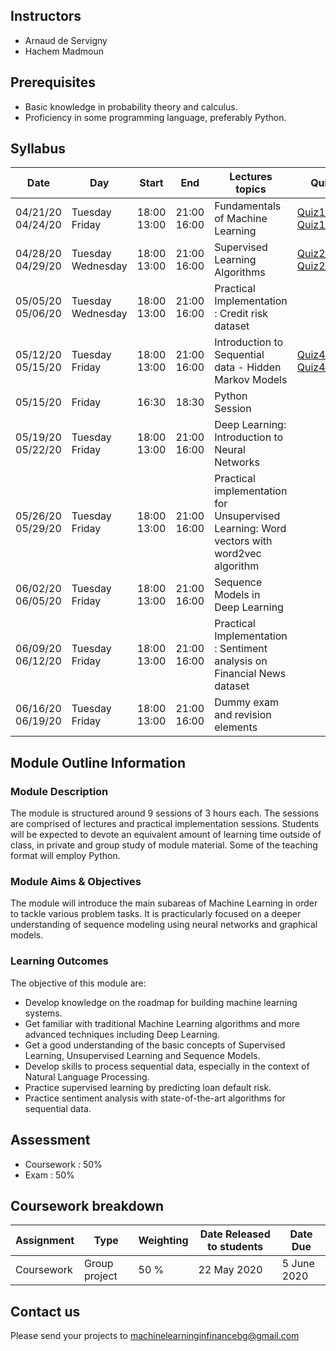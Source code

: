 ## Instructors

* Arnaud de Servigny 
* Hachem Madmoun 


## Prerequisites
* Basic knowledge in probability theory and calculus.
* Proficiency in some programming language, preferably Python. 


## Syllabus

| Date    | Day | Start | End | Lectures topics  | Quiz  | Programming Session | 
|----------- | ----------- | ----------- | ----------- | ----------- | ----------- |-----------|
| 04/21/20<br>04/24/20 | Tuesday<br>Friday | 18:00<br>13:00 | 21:00<br>16:00 |  Fundamentals of Machine Learning   |  [Quiz1_link](https://forms.gle/dQ56fMHfHc31jHQ96)   [Quiz1_pdf](Quiz/Quiz1.pdf "Quiz1 PDF") |[Code1](https://colab.research.google.com/drive/11oUfmfzmx4fpLedTbVXp_dRPf2YQYRMy) [Solution1](https://colab.research.google.com/drive/1kaP7SVbVObIfywE5YEJVO1iBBezWemQ4) |
| 04/28/20<br>04/29/20 |  Tuesday<br>Wednesday | 18:00<br>13:00 | 21:00<br>16:00 | Supervised Learning Algorithms |[Quiz2_link](https://forms.gle/k9bZ9Nztk9HxvrEY8)   [Quiz2_pdf](Quiz/Quiz2.pdf "Quiz2 PDF") |[Code2](https://colab.research.google.com/drive/1JCWMkjKbewQrsKflY9W2HiKWf0Jca0XO) [Solution2](https://colab.research.google.com/drive/1O78bRAVgzkh2vz4w4ZqYGV2kqmFXW4-J) | 
| 05/05/20<br>05/06/20 |  Tuesday<br>Wednesday | 18:00<br>13:00 | 21:00<br>16:00 | Practical Implementation : Credit risk dataset ||  [Code3](https://colab.research.google.com/drive/17SwT4qCHJuDVi-PGDnx2UzC52jTplVOl?usp=sharing) [Solution3](https://colab.research.google.com/drive/1IQJgEJfiM_htzzkz_va4CKobxrRiGHah?usp=sharing)  |
| 05/12/20<br>05/15/20 |  Tuesday<br>Friday | 18:00<br>13:00 | 21:00<br>16:00 | Introduction to Sequential data - Hidden Markov Models | [Quiz4_link](https://forms.gle/7x9svp7gcjMKWw2Z6)   [Quiz4_pdf](Quiz/Quiz4.pdf "Quiz1 PDF") |[Code4](https://colab.research.google.com/drive/1xQwlr5wxWm3g4zWtFH4V0IO-3hNBA3Tt?usp=sharing) [Solution4](https://colab.research.google.com/drive/1WOxRFBp-xFNYwgpih9AS5etxUS_9UyS_?usp=sharing) |
| 05/15/20 |  Friday | 16:30 | 18:30 | Python Session | |[Code](https://colab.research.google.com/drive/1ixGwSOekLMrr-llPPFIx0ZAw3DqAzXoU?usp=sharing) [Solution](https://colab.research.google.com/drive/1_3hVWGK2AL69LL31jVJhTSKvltd0jcRr?usp=sharing) |
| 05/19/20<br>05/22/20 |  Tuesday<br>Friday | 18:00<br>13:00 | 21:00<br>16:00 | Deep Learning: Introduction to Neural Networks | | | 
| 05/26/20<br>05/29/20 |  Tuesday<br>Friday | 18:00<br>13:00 | 21:00<br>16:00 | Practical implementation for Unsupervised Learning: Word vectors with word2vec algorithm| | |
| 06/02/20<br>06/05/20 |  Tuesday<br>Friday | 18:00<br>13:00 | 21:00<br>16:00 | Sequence Models in Deep Learning | | | 
| 06/09/20<br>06/12/20 |  Tuesday<br>Friday | 18:00<br>13:00 | 21:00<br>16:00 | Practical Implementation : Sentiment analysis on Financial News dataset | | | 
| 06/16/20<br>06/19/20 |  Tuesday<br>Friday | 18:00<br>13:00 | 21:00<br>16:00 | Dummy exam and revision elements | | | 


## Module Outline Information

### Module Description
The module is structured around 9 sessions of 3 hours each. The sessions are comprised of lectures and practical implementation sessions. Students will be expected to devote an equivalent amount of learning time outside of class, in private and group study of module material. Some of the teaching format will employ Python.

### Module Aims & Objectives
The module will introduce the main subareas of Machine Learning in order to tackle various problem tasks. It is practicularly focused on a deeper understanding of sequence modeling using neural networks and graphical models.  

### Learning Outcomes 

The objective of this module are:
* Develop knowledge on the roadmap for building machine learning systems.
* Get familiar with traditional Machine Learning algorithms and more advanced techniques including Deep Learning. 
* Get a good understanding of the basic concepts of Supervised Learning, Unsupervised Learning and Sequence Models.
* Develop skills to process sequential data, especially in the context of Natural Language Processing. 
* Practice supervised learning by predicting loan default risk.
* Practice sentiment analysis with state-of-the-art algorithms for sequential data.



## Assessment 

* Coursework : 50%
* Exam : 50% 

## Coursework breakdown

| Assignment    | Type | Weighting | Date Released to students | Date Due  | 
|-------------- | ---- | ---------- | ------------------------ | --------- | 
| Coursework  | Group project | 50 % |  22 May 2020 | 5 June 2020 |


## Contact us 
Please send your projects to machinelearninginfinancebg@gmail.com



